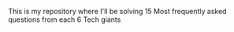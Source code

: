 This is my repository where I'll be solving 15 Most frequently asked questions from each 6 Tech giants
